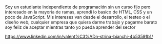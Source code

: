 Soy un estudiante independiente de programación sin un curso fijo pero interesado en la mayoría de ramas, aprendí lo basico de HTML, CSS y un poco de JavaScript. 
Mis intereses van desde el desarrollo, el testeo o el diseño web, cualquier empresa que quiera darme trabajo y pagarme barato soy feliz de aceptar mientras tanto yo pueda aprender del sector

https://www.linkedin.com/in/valent%C3%ADn-strina-bianchi-4b53591b1/

